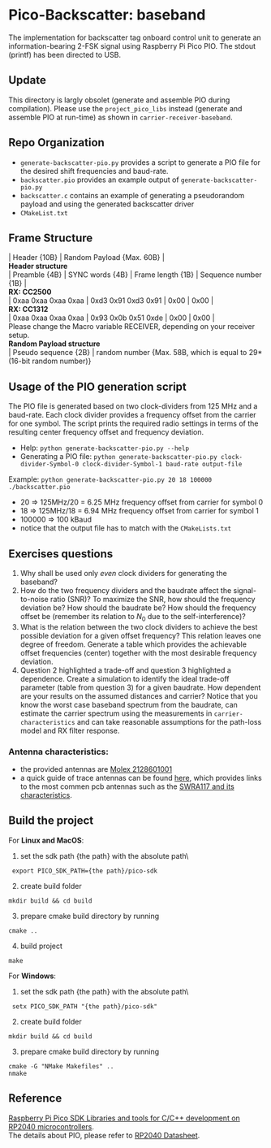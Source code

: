 # Pico-Backscatter: baseband
The implementation for backscatter tag onboard control unit to generate an information-bearing 2-FSK signal using Raspberry Pi Pico PIO.
The stdout (printf) has been directed to USB.

## Update
This directory is largly obsolet (generate and assemble PIO during compilation). Please use the `project_pico_libs` instead (generate and assemble PIO at run-time) as shown in `carrier-receiver-baseband`.

## Repo Organization
- `generate-backscatter-pio.py` provides a script to generate a PIO file for the desired shift frequencies and baud-rate.
- `backscatter.pio` provides an example output of `generate-backscatter-pio.py`
- `backscatter.c` contains an example of generating a pseudorandom payload and using the generated backscatter driver
- `CMakeList.txt`

## Frame Structure
| Header {10B} | Random Payload {Max. 60B} |
<br>**Header structure**
<br>| Preamble {4B} | SYNC words {4B} | Frame length {1B} | Sequence number {1B} |
<br> **RX: CC2500**
<br> | 0xaa 0xaa 0xaa 0xaa | 0xd3 0x91 0xd3 0x91 | 0x00 | 0x00 |
<br> **RX: CC1312**
<br> | 0xaa 0xaa 0xaa 0xaa | 0x93 0x0b 0x51 0xde | 0x00 | 0x00 |
<br> Please change the Macro variable RECEIVER, depending on your receiver setup.
<br>**Random Payload structure**
<br>| Pseudo sequence {2B} | random number {Max. 58B, which is equal to 29*(16-bit random number)}

## Usage of the PIO generation script

The PIO file is generated based on two clock-dividers from 125 MHz and a baud-rate. Each clock divider provides a frequency offset from the carrier for one symbol. The script prints the required radio settings in terms of the resulting center frequency offset and frequency deviation.
- Help: `python generate-backscatter-pio.py --help`
- Generating a PIO file: `python generate-backscatter-pio.py clock-divider-Symbol-0 clock-divider-Symbol-1 baud-rate output-file`

Example: `python generate-backscatter-pio.py 20 18 100000 ./backscatter.pio`
- 20     => 125MHz/20 = 6.25 MHz frequency offset from carrier for symbol 0
- 18     => 125MHz/18 = 6.94 MHz frequency offset from carrier for symbol 1
- 100000 => 100 kBaud
- notice that the output file has to match with the `CMakeLists.txt`

## Exercises questions
1. Why shall be used only _even_ clock dividers for generating the baseband?
2. How do the two frequency dividers and the baudrate affect the signal-to-noise ratio (SNR)? To maximize the SNR, how should the frequency deviation be? How should the baudrate be? How should the frequency offset be (remember its relation to $N_0$ due to the self-interference)?
3. What is the relation between the two clock dividers to achieve the best possible deviation for a given offset frequency? This relation leaves one degree of freedom. Generate a table which provides the achievable offset frequencies (center) together with the most desirable frequency deviation.
5. Question 2 highlighted a trade-off and question 3 highlighted a dependence. Create a simulation to identify the ideal trade-off parameter (table from question 3) for a given baudrate. How dependent are your results on the assumed distances and carrier?
Notice that you know the worst case baseband spectrum from the baudrate, can estimate the carrier spectrum using the measurements in `carrier-characteristics` and can take reasonable assumptions for the path-loss model and RX filter response.

### Antenna characteristics:
- the provided antennas are [Molex 2128601001](https://www.molex.com/molex/products/part-detail/antennas/2128601001)
- a quick guide of trace antennas can be found [here](https://www.ti.com/lit/an/swra351b/swra351b.pdf), which provides links to the most commen pcb antennas such as the [SWRA117 and its characteristics](https://www.ti.com/lit/an/swra117d/swra117d.pdf).

## Build the project
For **Linux and MacOS**:
1. set the sdk path {the path} with the absolute path\
```
 export PICO_SDK_PATH={the path}/pico-sdk
```
2. create build folder
```
mkdir build && cd build
```
3. prepare cmake build directory by running
```
cmake ..
```
4. build project
```
make
```

For **Windows**:
1. set the sdk path {the path} with the absolute path\
```
 setx PICO_SDK_PATH "{the path}/pico-sdk"
```
2. create build folder
```
mkdir build && cd build
```
3. prepare cmake build directory by running
```
cmake -G "NMake Makefiles" ..
nmake
```

## Reference
[Raspberry Pi Pico SDK Libraries and tools for C/C++ development on RP2040 microcontrollers](https://datasheets.raspberrypi.com/pico/raspberry-pi-pico-c-sdk.pdf).
<br>The details about PIO, please refer to [RP2040 Datasheet](https://datasheets.raspberrypi.com/rp2040/rp2040-datasheet.pdf).
